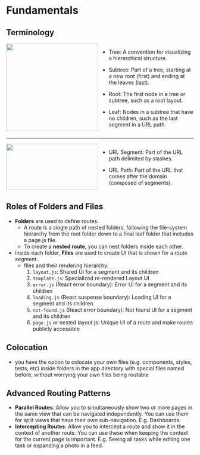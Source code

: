 # Fundamentals

## Terminology

<div style="display: flex;">  
  <div style="flex: 50%;">  
    <img width="99%" src="books\Next.js\terminology-component-tree.avif"> 
  </div>  
  <div style="flex: 50%;">  

- Tree: A convention for visualizing a hierarchical structure.
- Subtree: Part of a tree, starting at a new root (first) and ending at the leaves (last).
- Root: The first node in a tree or subtree, such as a root layout.
- Leaf: Nodes in a subtree that have no children, such as the last segment in a URL path.

  </div>  
</div>

---

<div style="display: flex;">  
  <div style="flex: 50%;">  
    <img width="99%" src="books\Next.js\terminology-url-anatomy.avif"> 
  </div>  
  <div style="flex: 50%;">  

- URL Segment: Part of the URL path delimited by slashes.
- URL Path: Part of the URL that comes after the domain (composed of segments).

  </div>  
</div>

## Roles of Folders and Files

- **Folders** are used to define routes.
  - A route is a single path of nested folders, following the file-system hierarchy from the root folder down to a final leaf folder that includes a page.js file.
  - To create a **nested route**, you can nest folders inside each other.
- inside each folder, **Files** are used to create UI that is shown for a route segment.
  - files and their rendering hierarchy:
    1. `layout.js`: Shared UI for a segment and its children
    2. `template.js`: Specialized re-rendered Layout UI
    3. `error.js` (React error boundary): Error UI for a segment and its children
    4. `loading.js` (React suspense boundary): Loading UI for a segment and its children
    5. `not-found.js` (React error boundary): Not found UI for a segment and its children
    6. `page.js` or nested layout.js: Unique UI of a route and make routes publicly accessible

## Colocation

- you have the option to colocate your own files (e.g. components, styles, tests, etc) inside folders in the app directory with special files named before, without worrying your own files being routable

## Advanced Routing Patterns

- **Parallel Routes**: Allow you to simultaneously show two or more pages in the same view that can be navigated independently. You can use them for split views that have their own sub-navigation. E.g. Dashboards.
- **Intercepting Routes**: Allow you to intercept a route and show it in the context of another route. You can use these when keeping the context for the current page is important. E.g. Seeing all tasks while editing one task or expanding a photo in a feed.
